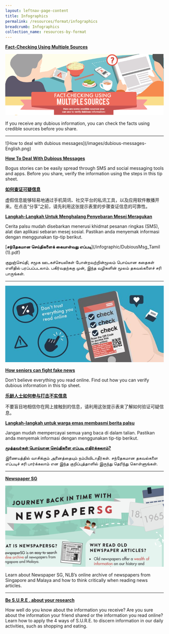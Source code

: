 ```yaml
---
layout: leftnav-page-content
title: Infographics
permalink: /resources/format/infographics
breadcrumb: Infographics
collection_name: resources-by-format
---
```





[**Fact-Checking Using Multiple Sources**](/infographic/Multiple-Sources-English_revised.pdf)

![Fact checking using multiple sources](/images/Multiple-Sources-Header.png)

If you receive any dubious information, you can check the facts using credible sources before you share.




<hr>
![How to deal with dubious messages](/images/dubious-messages-English.png)

**[How To Deal With Dubious Messages](/infographic/Dubious-Messages-Eng.pdf)**

Bogus stories can be easily spread through SMS and social messaging tools and apps. Before you share, verify the information using the steps in this tip sheet. 





**[如何查证可疑信息](/infographic/Dubious-Messages-Chinese.pdf)**

虚假信息能够轻易地通过手机简讯、社交平台的私讯工具，以及应用软件散播开来。在点击“分享”之前，请先利用这张提示表里的步骤查证信息的可靠性。





**[Langkah-Langkah Untuk Menghalang Penyebaran Mesej Meragukan](/infographic/DubiousMsg_Malay_FA.pdf)**

Cerita palsu mudah disebarkan menerusi khidmat pesanan ringkas (SMS), alat dan aplikasi sebaran mesej sosial. Pastikan anda menyemak informasi dengan menggunakan tip-tip  berikut.





[**சந்தேகமான செய்திகளைக் கையாள்வது எப்படி**](/infographic/DubiousMsg_Tamil (1).pdf)

குறுஞ்செய்தி, சமூக ஊடகச்செயலிகள் போன்றவற்றின்மூலம் பொய்யான கதைகள் எளிதில் பரப்பப்படலாம். பகிர்வதற்ககு முன், இந்த வழிகளின் மூலம் தகவல்களைச் சரி பாருங்கள்.



<hr>

![How seniors can fight fake news](/images/seniors-fake-news.JPG)

**[How seniors can fight fake news](/infographic/SENIOR-CITIZENS-MALAY-r2.pdf)**

Don’t believe everything you read online. Find out how you can verify dubious information in this tip sheet.    





[**乐龄人士如何参与打击不实信息**](/infographic/Marcus-Chin-Chinese-R2.pdf)

不要盲目地相信你在网上接触到的信息，请利用这张提示表来了解如何验证可疑信息。  





**[Langkah-langkah untuk warga emas membasmi berita palsu](/infographic/SENIOR-CITIZENS-MALAY-r2.pdf)**

Jangan mudah mempercayai semua yang baca di dalam talian. Pastikan anda menyemak informasi dengan menggunakan tip-tip berikut.





[**மூத்தவர்கள் பொய்யான செய்திகளை எப்படி எதிர்க்கலாம்?**](/infographic/Infographic1_Dont-trust-everything-you-read-online_Tamil_FA.pdf)

இணையத்தில் வாசிக்கும் அனைத்தையும் நம்பிவிடாதீர்கள்.   சந்தேகமான தகவல்களை எப்படிச் சரி பார்க்கலாம் என இந்த குறிப்புத்தாளில் இருந்து தெரிந்து கொள்ளுங்கள்.  



<hr>

**[Newspaper SG](/infographic/NLB_NewspaperSG_v5.pdf)**

![NewspaperSG](images/NewspaperSG-masthead-1050x536.png)

Learn about Newspaper SG, NLB’s online archive of newspapers from Singapore and Malaya and how to think critically when reading news articles.  



<hr>

**[Be S.U.R.E . about your research](/infographic/Be-SURE_Infographic_Hires.pdf)**

How well do you know about the information you receive? Are you sure about the information your friend shared or the information you read online? Learn how to apply the 4 ways of S.U.R.E. to discern information in our daily activities, such as shopping and eating.



